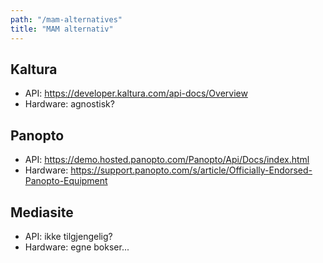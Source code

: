 ```yaml
---
path: "/mam-alternatives"
title: "MAM alternativ"
---
```


## Kaltura

- API: https://developer.kaltura.com/api-docs/Overview
- Hardware: agnostisk?

## Panopto

- API: https://demo.hosted.panopto.com/Panopto/Api/Docs/index.html
- Hardware: https://support.panopto.com/s/article/Officially-Endorsed-Panopto-Equipment

## Mediasite

 - API: ikke tilgjengelig?
 - Hardware: egne bokser...